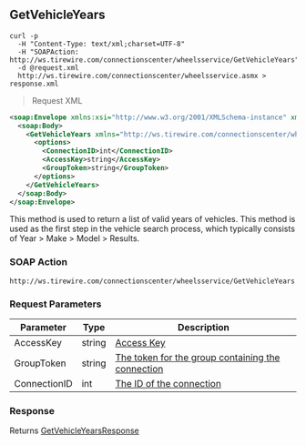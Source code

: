 ## GetVehicleYears

```shell
curl -p
  -H "Content-Type: text/xml;charset=UTF-8"
  -H "SOAPAction: http://ws.tirewire.com/connectionscenter/wheelsservice/GetVehicleYears"
  -d @request.xml
  http://ws.tirewire.com/connectionscenter/wheelsservice.asmx > response.xml
```

> Request XML

```xml
<soap:Envelope xmlns:xsi="http://www.w3.org/2001/XMLSchema-instance" xmlns:xsd="http://www.w3.org/2001/XMLSchema" xmlns:soap="http://schemas.xmlsoap.org/soap/envelope/">
  <soap:Body>
    <GetVehicleYears xmlns="http://ws.tirewire.com/connectionscenter/wheelsservice">
      <options>
        <ConnectionID>int</ConnectionID>
        <AccessKey>string</AccessKey>
        <GroupToken>string</GroupToken>
      </options>
    </GetVehicleYears>
  </soap:Body>
</soap:Envelope>
```

This method is used to return a list of valid years of vehicles. This method is used as the first step in the vehicle search process, which typically consists of Year > Make > Model > Results.

### SOAP Action
`http://ws.tirewire.com/connectionscenter/wheelsservice/GetVehicleYears`

### Request Parameters
Parameter | Type | Description
--------- | ---- | -----------
AccessKey | string | [Access Key](#access-keys)
GroupToken | string | [The token for the group containing the connection](#creating-a-group)
ConnectionID | int | [The ID of the connection](#get-connections-by-group-token)

### Response
Returns [GetVehicleYearsResponse](#getvehicleyears-response)